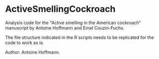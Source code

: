 # ActiveSmellingCockroach
Analysis code for the "Active smelling in the American cockroach" manuscript by Antoine Hoffmann and Einat Couzin-Fuchs.

The file structure indicated in the R scripts needs to be replicated for the code to work as is.

Author: Antoine Hoffmann.

